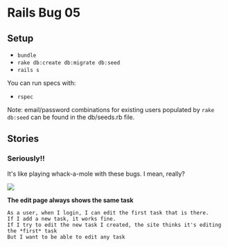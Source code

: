 # Rails Bug 05

## Setup

* `bundle`
* `rake db:create db:migrate db:seed`
* `rails s`

You can run specs with:

* `rspec`

Note: email/password combinations for existing users populated by `rake db:seed` can be found in the db/seeds.rb file.

## Stories

### Seriously!!

It's like playing whack-a-mole with these bugs.  I mean, really?

<img src="http://upload.wikimedia.org/wikipedia/commons/e/e7/Dave_Silverman.png" />

**The edit page always shows the __same__ task**

```
As a user, when I login, I can edit the first task that is there.
If I add a new task, it works fine.
If I try to edit the new task I created, the site thinks it's editing the *first* task
But I want to be able to edit any task
```